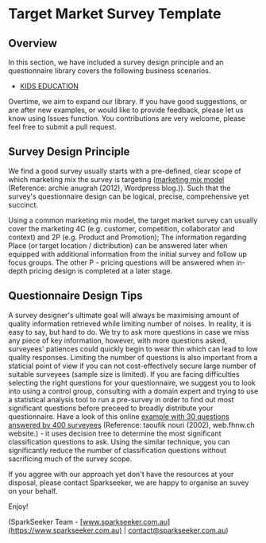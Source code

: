 # Target Market Survey Template

## Overview

In this section, we have included a survey design principle and an questionnaire library covers the following business scenarios.

* [KIDS EDUCATION](https://github.com/SparkSeeker-AU/2-QuantitativeMarketResearch/blob/master/Target%20Market%20Survey%20Templates/Questionnaire%20Library/KIDS%20EDUCATION.md)

Overtime, we aim to expand our library. If you have good suggestions, or are after new examples, or would like to provide feedback, please let us know using Issues function. You contributions are very welcome, please feel free to submit a pull request.

## Survey Design Principle

We find a good survey usually starts with a pre-defined, clear scope of which marketing mix the survey is targeting ([marketing mix model](https://github.com/SparkSeeker-AU/2-QuantitativeMarketResearch/blob/master/Target%20Market%20Survey%20Templates/pdfs/5C%20%26%204P%20%E2%80%93%20Basic%20Case%20Study%20Framework%20_%20My%20thinking.pdf) (Reference: archie anugrah (2012), Wordpress blog.)). Such that the survey's questionnaire design can be logical, precise, comprehensive yet succinct.

Using a common marketing mix model, the target market survey can usually cover the marketing 4C (e.g. customer, competition, collaborator and context) and 2P (e.g. Product and Promotion); The information regarding Place (or target location / dictribution) can be answered later when equipped with additional information from the initial survey and follow up focus groups. The other P - pricing questions will be answered when in-depth pricing design is completed at a later stage.

## Questionnaire Design Tips

A survey designer's ultimate goal will always be maximising amount of quality information retrieved while limiting number of noises. In reality, it is easy to say, but hard to do. We try to ask more questions in case we miss any piece of key information, however, with more questions asked, surveyees' patiences could quickly begin to wear thin which can lead to low quality responses. Limiting the number of questions is also important from a staticial point of view if you can not cost-effectively secure large number of suitable surveyees (sample size is limited). If you are facing difficulties selecting the right questions for your questionnaire, we suggest you to look into using a control group, consulting with a domain expert and trying to use a statistical analysis tool to run a pre-survey in order to find out most significant questions before preceed to broadly distribute your questionnaire. Have a look of this online [example with 30 questions answered by 400 surveyees](https://github.com/SparkSeeker-AU/2-QuantitativeMarketResearch/blob/master/Target%20Market%20Survey%20Templates/pdfs/Customer%20Survey%20Analysis.pdf) (Reference: taoufik nouri (2002), web.fhnw.ch website.) - it uses decision tree to determine the most significant classification questions to ask. Using the similar technique, you can significantly reduce the number of classification questions without sacrificing much of the survey scope.

If you aggree with our approach yet don't have the resources at your disposal, please contact Sparkseeker, we are happy to organise an suvey on your behalf.

Enjoy!

(SparkSeeker Team - [www.sparkseeker.com.au](https://www.sparkseeker.com.au) | [contact@sparkseeker.com.au](mailto:contact@sparkseeker.com.au))
